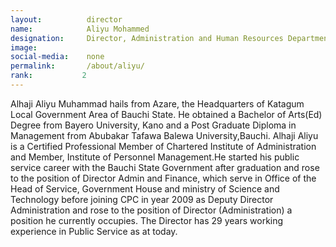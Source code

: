 ```yaml
---
layout:          director
name:            Aliyu Mohammed
designation:     Director, Administration and Human Resources Department
image:           
social-media:    none
permalink:       /about/aliyu/
rank:           2
---
```

Alhaji Aliyu Muhammad hails from Azare, the Headquarters of Katagum Local Government Area of Bauchi State. He obtained a Bachelor of Arts(Ed) Degree from Bayero University, Kano and a Post Graduate Diploma in Management from Abubakar Tafawa Balewa University,Bauchi. Alhaji Aliyu is a Certified Professional Member of Chartered Institute of Administration and Member, Institute of Personnel Management.He started his public service career with the Bauchi State Government after graduation and rose to the position of Director Admin and Finance, which serve in Office of the Head of Service, Government House and ministry of Science and Technology before joining CPC in year 2009 as Deputy Director Administration and rose to the position of Director (Administration) a position he currently occupies. The Director has 29 years working experience in Public Service as at today.